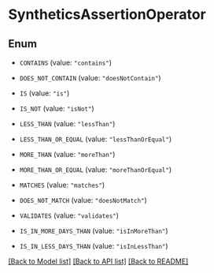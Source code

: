 # SyntheticsAssertionOperator

## Enum

- `CONTAINS` (value: `"contains"`)

- `DOES_NOT_CONTAIN` (value: `"doesNotContain"`)

- `IS` (value: `"is"`)

- `IS_NOT` (value: `"isNot"`)

- `LESS_THAN` (value: `"lessThan"`)

- `LESS_THAN_OR_EQUAL` (value: `"lessThanOrEqual"`)

- `MORE_THAN` (value: `"moreThan"`)

- `MORE_THAN_OR_EQUAL` (value: `"moreThanOrEqual"`)

- `MATCHES` (value: `"matches"`)

- `DOES_NOT_MATCH` (value: `"doesNotMatch"`)

- `VALIDATES` (value: `"validates"`)

- `IS_IN_MORE_DAYS_THAN` (value: `"isInMoreThan"`)

- `IS_IN_LESS_DAYS_THAN` (value: `"isInLessThan"`)

[[Back to Model list]](../README.md#documentation-for-models) [[Back to API list]](../README.md#documentation-for-api-endpoints) [[Back to README]](../README.md)
